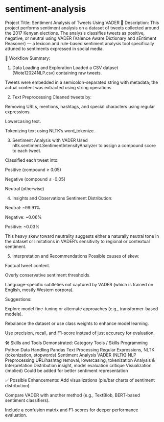 # sentiment-analysis
Project Title: Sentiment Analysis of Tweets Using VADER
📌 Description:
This project performs sentiment analysis on a dataset of tweets collected around the 2017 Kenyan elections. The analysis classifies tweets as positive, negative, or neutral using VADER (Valence Aware Dictionary and sEntiment Reasoner) — a lexicon and rule-based sentiment analysis tool specifically attuned to sentiments expressed in social media.

🔧 Workflow Summary:
1. Data Loading and Exploration
Loaded a CSV dataset (Wote12024NLP.csv) containing raw tweets.

Tweets were embedded in a semicolon-separated string with metadata; the actual content was extracted using string operations.

2. Text Preprocessing
Cleaned tweets by:

Removing URLs, mentions, hashtags, and special characters using regular expressions.

Lowercasing text.

Tokenizing text using NLTK’s word_tokenize.

3. Sentiment Analysis with VADER
Used nltk.sentiment.SentimentIntensityAnalyzer to assign a compound score to each tweet.

Classified each tweet into:

Positive (compound ≥ 0.05)

Negative (compound ≤ -0.05)

Neutral (otherwise)

4. Insights and Observations
Sentiment Distribution:

Neutral: ~99.91%

Negative: ~0.06%

Positive: ~0.03%

This heavy skew toward neutrality suggests either a naturally neutral tone in the dataset or limitations in VADER’s sensitivity to regional or contextual sentiment.

5. Interpretation and Recommendations
Possible causes of skew:

Factual tweet content.

Overly conservative sentiment thresholds.

Language-specific subtleties not captured by VADER (which is trained on English, mostly Western corpora).

Suggestions:

Explore model fine-tuning or alternate approaches (e.g., transformer-based models).

Rebalance the dataset or use class weights to enhance model learning.

Use precision, recall, and F1-score instead of just accuracy for evaluation.

🛠️ Skills and Tools Demonstrated:
Category	Tools / Skills
Programming	Python
Data Handling	Pandas
Text Processing	Regular Expressions, NLTK (tokenization, stopwords)
Sentiment Analysis	VADER (NLTK)
NLP Preprocessing	URL/hashtag removal, lowercasing, tokenization
Analysis & Interpretation	Distribution insight, model evaluation critique
Visualization (implied)	Could be added for better sentiment representation

✅ Possible Enhancements:
Add visualizations (pie/bar charts of sentiment distribution).

Compare VADER with another method (e.g., TextBlob, BERT-based sentiment classifiers).

Include a confusion matrix and F1-scores for deeper performance evaluation.
